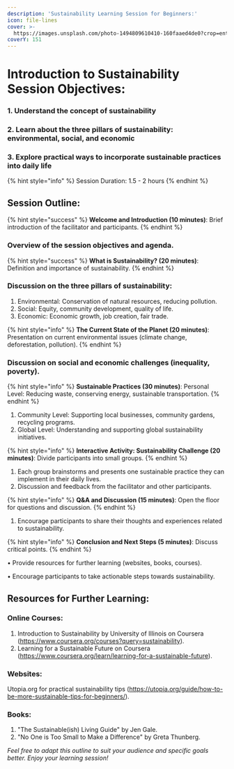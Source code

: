 ```yaml
---
description: 'Sustainability Learning Session for Beginners:'
icon: file-lines
cover: >-
  https://images.unsplash.com/photo-1494809610410-160faaed4de0?crop=entropy&cs=srgb&fm=jpg&ixid=M3wxOTcwMjR8MHwxfHNlYXJjaHw5fHxsZWFybnxlbnwwfHx8fDE3Mjc0MzU5MTh8MA&ixlib=rb-4.0.3&q=85
coverY: 151
---
```


# Introduction to Sustainability Session Objectives:

### 1. Understand the concept of sustainability

### 2. Learn about the three pillars of sustainability: environmental, social, and economic

### 3. Explore practical ways to incorporate sustainable practices into daily life

{% hint style="info" %}
Session Duration: 1.5 - 2 hours
{% endhint %}

## Session Outline:

{% hint style="success" %}
**Welcome and Introduction (10 minutes)**: Brief introduction of the facilitator and participants.
{% endhint %}

### Overview of the session objectives and agenda.

{% hint style="success" %}
**What is Sustainability? (20 minutes)**: Definition and importance of sustainability.
{% endhint %}

### Discussion on the three pillars of sustainability:

1. Environmental: Conservation of natural resources, reducing pollution.
2. Social: Equity, community development, quality of life.
3. Economic: Economic growth, job creation, fair trade.

{% hint style="info" %}
**The Current State of the Planet (20 minutes)**: Presentation on current environmental issues (climate change, deforestation, pollution).
{% endhint %}

### Discussion on social and economic challenges (inequality, poverty).

{% hint style="info" %}
**Sustainable Practices (30 minutes)**: Personal Level: Reducing waste, conserving energy, sustainable transportation.
{% endhint %}

1. Community Level: Supporting local businesses, community gardens, recycling programs.
2. Global Level: Understanding and supporting global sustainability initiatives.

{% hint style="info" %}
**Interactive Activity: Sustainability Challenge (20 minutes)**: Divide participants into small groups.
{% endhint %}

1. Each group brainstorms and presents one sustainable practice they can implement in their daily lives.
2. Discussion and feedback from the facilitator and other participants.

{% hint style="info" %}
**Q\&A and Discussion (15 minutes)**: Open the floor for questions and discussion.
{% endhint %}

1. Encourage participants to share their thoughts and experiences related to sustainability.

{% hint style="info" %}
**Conclusion and Next Steps (5 minutes)**: Discuss critical points.
{% endhint %}

• Provide resources for further learning (websites, books, courses).

• Encourage participants to take actionable steps towards sustainability.

## Resources for Further Learning:

### Online Courses:

1. Introduction to Sustainability by University of Illinois on Coursera (https://www.coursera.org/courses?query=sustainability).
2. Learning for a Sustainable Future on Coursera (https://www.coursera.org/learn/learning-for-a-sustainable-future).

### Websites:

Utopia.org for practical sustainability tips (https://utopia.org/guide/how-to-be-more-sustainable-tips-for-beginners/).

### Books:

1. "The Sustainable(ish) Living Guide" by Jen Gale.
2. "No One is Too Small to Make a Difference" by Greta Thunberg.

_Feel free to adapt this outline to suit your audience and specific goals better. Enjoy your learning session!_
